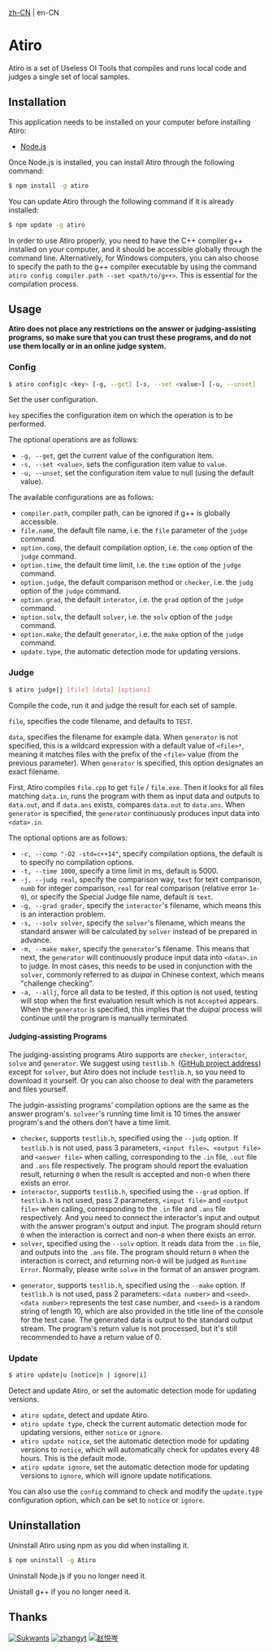 [zh-CN](./README.md) | en-CN

# Atiro

Atiro is a set of Useless OI Tools that compiles and runs local code and judges a single set of local samples.

## Installation

This application needs to be installed on your computer before installing Atiro:

- [Node.js](https://nodejs.org/)

Once Node.js is installed, you can install Atiro through the following command:

```bash
$ npm install -g atiro
```

You can update Atiro through the following command if it is already installed:

```bash
$ npm update -g atiro
```

In order to use Atiro properly, you need to have the C++ compiler g++ installed on your computer, and it should be accessible globally through the command line. Alternatively, for Windows computers, you can also choose to specify the path to the g++ compiler executable by using the command `atiro config compiler.path --set <path/to/g++>`. This is essential for the compilation process.

## Usage

**Atiro does not place any restrictions on the answer or judging-assisting programs, so make sure that you can trust these programs, and do not use them locally or in an online judge system.**

### Config

```bash
$ atiro config|c <key> [-g, --get] [-s, --set <value>] [-u, --unset]
```

Set the user configuration.

`key` specifies the configuration item on which the operation is to be performed.

The optional operations are as follows:

- `-g, --get`, get the current value of the configuration item.
- `-s, --set <value>`, sets the configuration item value to `value`.
- `-u, --unset`, set the configuration item value to null (using the default value).

The available configurations are as follows:

- `compiler.path`, compiler path, can be ignored if g++ is globally accessible.
- `file.name`, the default file name, i.e. the `file` parameter of the `judge` command.
- `option.comp`, the default compilation option, i.e. the `comp` option of the `judge` command.
- `option.time`, the default time limit, i.e. the `time` option of the `judge` command.
- `option.judge`, the default comparison method or `checker`, i.e. the `judg `option of the `judge` command.
- `option.grad`, the default `interator`, i.e. the `grad` option of the `judge` command.
- `option.solv`, the default `solver`, i.e. the `solv` option of the `judge` command.
- `option.make`, the default `generator`, i.e. the `make` option of the `judge` command.
- `update.type`, the automatic detection mode for updating versions.

### Judge

```bash
$ atiro judge|j [file] [data] [options]
```

Compile the code, run it and judge the result for each set of sample.

`file`, specifies the code filename, and defaults to `TEST`.

`data`, specifies the filename for example data. When `generator` is not specified, this is a wildcard expression with a default value of `<file>*`, meaning it matches files with the prefix of the `<file>` value (from the previous parameter). When `generator` is specified, this option designates an exact filename.

First, Atiro compiles `file.cpp` to get `file` / `file.exe`. Then it looks for all files matching `data.in`, runs the program with them as input data and outputs to `data.out`, and if `data.ans` exists, compares `data.out` to `data.ans`. When `generator` is specified, the `generator` continuously produces input data into `<data>.in`.

The optional options are as follows:

- `-c, --comp "-O2 -std=c++14"`, specify compilation options, the default is to specify no compilation options.
- `-t, --time 1000`, specify a time limit in ms, default is 5000.
- `-j, --judg real`, specify the comparison way, `text` for text comparison, `numb` for integer comparison, `real` for real comparison (relative error `1e-9`), or specify the Special Judge file name, default is `text`.
- `-g, --grad grader`, specify the `interactor`'s filename, which means this is an interaction problem.
- `-s, --solv solver`, specify the `solver`'s filename, which means the standard answer will be calculated by `solver` instead of be prepared in advance.
- `-m, --make maker`,  specify the `generator`'s filename. This means that next, the `generator` will continuously produce input data into `<data>.in` to judge. In most cases, this needs to be used in conjunction with the `solver`, commonly referred to as _duipai_ in Chinese context, which means "challenge checking".
- `-a, --allj`, force all data to be tested, if this option is not used, testing will stop when the first evaluation result which is not `Accepted` appears. When the `generator` is specified, this implies that the _duipai_ process will continue until the program is manually terminated.

#### Judging-assisting Programs

The judging-assisting programs Atiro supports are `checker`, `interactor`, `solve` and `generator`. We suggest using `testlib.h `([GitHub project address](https://github.com/MikeMirzayanov/testlib)) except for `solver`, but Atiro does not include  `testlib.h`, so you need to download it yourself. Or you can also choose to deal with the parameters and files yourself.

The judgin-assisting programs' compilation options are the same as the answer program's. `solveer`'s running time limit is 10 times the answer program's and the others don't have a time limit.

* `checker`, supports `testlib.h`, specified using the `--judg` option. If `testlib.h` is not used, pass 3 parameters, `<input file>`、`<output file>` and `<answer file>` when calling, corresponding to the `.in` file, `.out` file and `.ans` file respectively. The program should report the evaluation result, returning `0` when the result is accepted and non-`0` when there exists an error.
* `interactor`, supports `testlib.h`, specified using the `--grad` option. If `testlib.h` is not used, pass 2 parameters, `<input file>` and `<output file>` when calling, corresponding to the `.in` file and `.ans` file respectively. And you need to  connect the interactor's input and output with the answer program's output and input. The program should return `0` when the interaction is correct and non-`0` when there exists an error.
* `solver`, specified using the `--solv` option. It reads data from the `.in` file, and outputs into the `.ans` file. The program should return `0` when the interaction is correct, and returning non-`0` will be judged as `Runtime Error`. Normally, please write `solve` in the format of an answer program.

- `generator`, supports `testlib.h`, specified using the `--make` option. If `testlib.h` is not used, pass 2 parameters: `<data number>` and `<seed>`. `<data number>` represents the test case number, and `<seed>` is a random string of length 10, which are also provided in the title line of the console for the test case. The generated data is output to the standard output stream. The program's return value is not processed, but it's still recommended to have a return value of 0.

### Update

```bash
$ atiro update|u [notice|n | ignore|i]
```

Detect and update Atiro, or set the automatic detection mode for updating versions.

- `atiro update`, detect and update Atiro.
- `atiro update type`, check the current automatic detection mode for updating versions, either `notice` or `ignore`.
- `atiro update notice`, set the automatic detection mode for updating versions to `notice`, which will automatically check for updates every 48 hours. This is the default mode.
- `atiro update ignore`, set the automatic detection mode for updating versions to `ignore`, which will ignore update notifications.

You can also use the `config` command to check and modify the `update.type` configuration option, which can be set to `notice` or `ignore`.

## Uninstallation

Uninstall Atiro using npm as you did when installing it.

```bash
$ npm uninstall -g Atiro
```

Uninstall Node.js if you no longer need it.

Unistall g++ if you no longer need it.

## Thanks

[![Sukwants](https://avatars.githubusercontent.com/u/95968907?s=64&v=4)](https://github.com/Sukwants) [![zhangyt](https://avatars.githubusercontent.com/u/115882588?s=64&v=4)](https://github.com/zzhangyutian) [![赵悦岑](https://avatars.githubusercontent.com/u/96607031?s=64&v=4)](https://github.com/2745518585)
